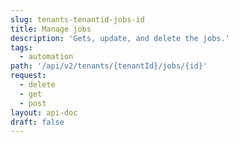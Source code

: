 ```yaml
---
slug: tenants-tenantid-jobs-id
title: Manage jobs
description: 'Gets, update, and delete the jobs.'
tags:
  - automation
path: '/api/v2/tenants/{tenantId}/jobs/{id}'
request:
  - delete
  - get
  - post
layout: api-doc
draft: false
---
```

